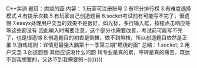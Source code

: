 C++实训
题目：燃烧的画
内容： 1.玩家可注册账号
      2.有积分排行榜
      3.有难度选择模式
      4.有提示次数
      5.有玩家自己创造题目
      6.socket考试前有可能写不完了，很遗憾
      7.easyx处理用户交互的效果不是很好，如光标，多行输入框，按钮点击响应等等这些都没有
        因此输入时需要注意，这个部分也需要改善，考试前可能写不完了，也是很遗憾
      8.创造题目的初衷是倒推，做不到剪枝，所以创造题目依然是正推
      9.游戏规则：详情见最强大脑第十一季第三期"燃烧的画"
总结：1.socket;
     2.用户交互
     3.创造题目
    其他应该没什么问题
转专业是真的累，平转是真的痛苦，既达不到我想要的，又达不到我需要的:-((((((((
